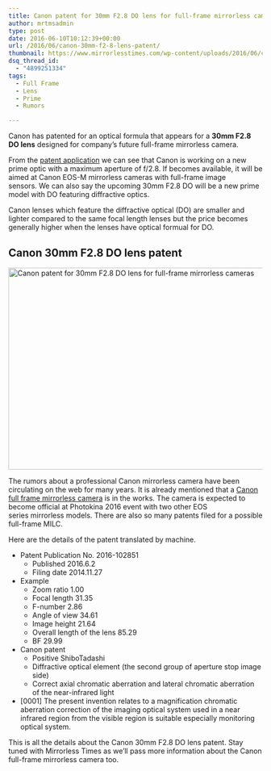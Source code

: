 ```yaml
---
title: Canon patent for 30mm F2.8 DO lens for full-frame mirrorless cameras
author: mrtmsadmin
type: post
date: 2016-06-10T10:12:39+00:00
url: /2016/06/canon-30mm-f2-8-lens-patent/
thumbnail: https://www.mirrorlesstimes.com/wp-content/uploads/2016/06/canon-30mm-f2-8-lens-patent.jpg
dsq_thread_id:
  - "4899251334"
tags:
  - Full Frame
  - Lens
  - Prime
  - Rumors

---
```

Canon has patented for an optical formula that appears for a **30mm F2.8 DO lens** designed for company’s future full-frame mirrorless camera.

From the <a href="http://egami.blog.so-net.ne.jp/2016-06-10" target="_blank" rel="nofollow">patent application</a> we can see that Canon is working on a new prime optic with a maximum aperture of f/2.8. If becomes available, it will be aimed at Canon EOS-M mirrorless cameras with full-frame image sensors. We can also say the upcoming 30mm F2.8 DO will be a new prime model with DO featuring diffractive optics.

Canon lenses which feature the diffractive optical (DO) are smaller and lighter compared to the same focal length lenses but the price becomes generally higher when the lenses have optical formual for DO.<!--more-->

## Canon 30mm F2.8 DO lens patent

<img class="alignnone wp-image-322 size-full" title="Canon patent for 30mm F2.8 DO lens for full-frame mirrorless cameras" src="https://i1.wp.com/www.mirrorlesstimes.com/wp-content/uploads/2016/06/canon-30mm-f2-8-lens-patent.jpg?resize=600%2C400&#038;ssl=1" alt="Canon patent for 30mm F2.8 DO lens for full-frame mirrorless cameras" width="600" height="400" srcset="https://i1.wp.com/www.mirrorlesstimes.com/wp-content/uploads/2016/06/canon-30mm-f2-8-lens-patent.jpg?w=900&ssl=1 900w, https://i1.wp.com/www.mirrorlesstimes.com/wp-content/uploads/2016/06/canon-30mm-f2-8-lens-patent.jpg?resize=300%2C200&ssl=1 300w, https://i1.wp.com/www.mirrorlesstimes.com/wp-content/uploads/2016/06/canon-30mm-f2-8-lens-patent.jpg?resize=768%2C512&ssl=1 768w" sizes="(max-width: 600px) 100vw, 600px" data-recalc-dims="1" /> 

The rumors about a professional Canon mirrorless camera have been circulating on the web for many years. It is already mentioned that a [Canon full frame mirrorless camera][1] is in the works. The camera is expected to become official at Photokina 2016 event with two other EOS series mirrorless models. There are also so many patents filed for a possible full-frame MILC.

Here are the details of the patent translated by machine.

  * <span class="notranslate">Patent Publication No. 2016-102851</span> 
      * <span class="notranslate">Published 2016.6.2</span>
      * <span class="notranslate">Filing date 2014.11.27</span>
  * <span class="notranslate">Example</span> 
      * <span class="notranslate">Zoom ratio 1.00</span>
      * <span class="notranslate">Focal length 31.35</span>
      * <span class="notranslate">F-number 2.86</span>
      * <span class="notranslate">Angle of view 34.61</span>
      * <span class="notranslate">Image height 21.64</span>
      * <span class="notranslate">Overall length of the lens 85.29</span>
      * <span class="notranslate">BF 29.99</span>
  * <span class="notranslate">Canon patent</span> 
      * <span class="notranslate">Positive ShiboTadashi</span>
      * <span class="notranslate">Diffractive optical element (the second group of aperture stop image side)</span>
      * <span class="notranslate">Correct axial chromatic aberration and lateral chromatic aberration of the near-infrared light</span>
  * <span class="notranslate">[0001] </span>The present invention relates to a magnification chromatic aberration correction of the imaging optical system used in a near infrared region from the visible region is suitable especially monitoring optical system.

This is all the details about the Canon 30mm F2.8 DO lens patent. Stay tuned with Mirrorless Times as we&#8217;ll pass more information about the Canon full-frame mirrorless camera too.

 [1]: https://www.mirrorlesstimes.com/2016/04/canon-full-frame-mirrorless-camera/